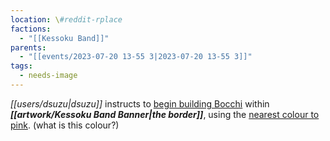 ```yaml
---
location: \#reddit-rplace
factions:
  - "[[Kessoku Band]]"
parents:
  - "[[events/2023-07-20 13-55 3|2023-07-20 13-55 3]]"
tags:
  - needs-image
---
```

*[[users/dsuzu|dsuzu]]* instructs to [begin building Bocchi](https://discord.com/channels/1093664259273130084/1131230952119615600/1131585307389739128) within ***[[artwork/Kessoku Band Banner|the border]]***, using the [nearest colour to pink](https://discord.com/channels/1093664259273130084/1131230952119615600/1131585367536058388). (what is this colour?)
